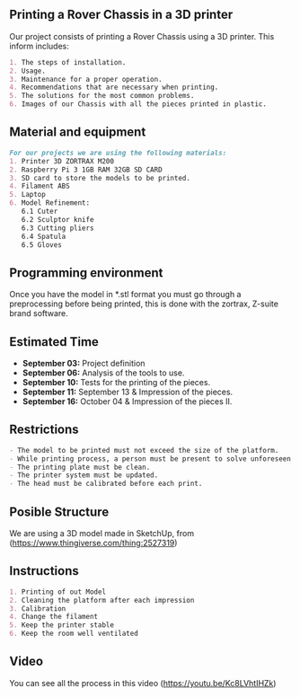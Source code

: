## Printing a Rover Chassis in a 3D printer
Our project consists of printing a Rover Chassis using a 3D printer. This inform includes:

```markdown
1. The steps of installation.
2. Usage.
3. Maintenance for a proper operation.
4. Recommendations that are necessary when printing.
5. The solutions for the most common problems.
6. Images of our Chassis with all the pieces printed in plastic.
```
## Material and equipment

```markdown
For our projects we are using the following materials:
1. Printer 3D ZORTRAX M200
2. Raspberry Pi 3 1GB RAM 32GB SD CARD
3. SD card to store the models to be printed.
4. Filament ABS
5. Laptop    
6. Model Refinement:
   6.1 Cuter
   6.2 Sculptor knife
   6.3 Cutting pliers
   6.4 Spatula
   6.5 Gloves
```

## Programming environment
Once you have the model in *.stl format you must go through a preprocessing before being printed, this is done with the zortrax, Z-suite brand software.

## Estimated Time


- **September 03:**  Project definition 
- **September 06:**  Analysis of the tools to use.
- **September 10:**  Tests for the printing of the pieces.
- **September 11:**  September 13   & Impression of the pieces.
- **September 16:**  October 04  & Impression of the pieces II.


## Restrictions

```markdown
- The model to be printed must not exceed the size of the platform.
- While printing process, a person must be present to solve unforeseen events.
- The printing plate must be clean.
- The printer system must be updated.
- The head must be calibrated before each print.
```

## Posible Structure

We are using a 3D model made in SketchUp, from (https://www.thingiverse.com/thing:2527319)


## Instructions

```markdown
1. Printing of out Model
2. Cleaning the platform after each impression
3. Calibration
4. Change the filament
5. Keep the printer stable
6. Keep the room well ventilated
```

## Video

You can see all the process in this video (https://youtu.be/Kc8LVhtIHZk)
